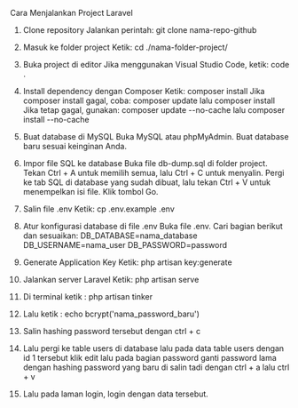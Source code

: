 Cara Menjalankan Project Laravel


1. Clone repository
Jalankan perintah: git clone nama-repo-github

2. Masuk ke folder project
Ketik: cd ./nama-folder-project/

3. Buka project di editor
Jika menggunakan Visual Studio Code, ketik: code .

4. Install dependency dengan Composer
Ketik: composer install
Jika composer install gagal, coba:
composer update lalu composer install
Jika tetap gagal, gunakan:
composer update --no-cache lalu composer install --no-cache

5. Buat database di MySQL
Buka MySQL atau phpMyAdmin.
Buat database baru sesuai keinginan Anda.

6. Impor file SQL ke database
Buka file db-dump.sql di folder project.
Tekan Ctrl + A untuk memilih semua, lalu Ctrl + C untuk menyalin.
Pergi ke tab SQL di database yang sudah dibuat, lalu tekan Ctrl + V untuk menempelkan isi file.
Klik tombol Go.

7. Salin file .env
Ketik: cp .env.example .env

8. Atur konfigurasi database di file .env
Buka file .env.
Cari bagian berikut dan sesuaikan:
DB_DATABASE=nama_database
DB_USERNAME=nama_user
DB_PASSWORD=password

9. Generate Application Key
Ketik: php artisan key:generate

10. Jalankan server Laravel
Ketik: php artisan serve

11. Di terminal
ketik : php artisan tinker

12. Lalu
ketik : echo bcrypt('nama_password_baru')

13. Salin hashing password tersebut dengan ctrl + c

14. Lalu pergi ke table users di database lalu pada data table users dengan id 1 tersebut klik edit lalu pada bagian password ganti password lama dengan hashing password yang baru di salin tadi dengan ctrl + a lalu ctrl + v

15. Lalu pada laman login, login dengan data tersebut.

